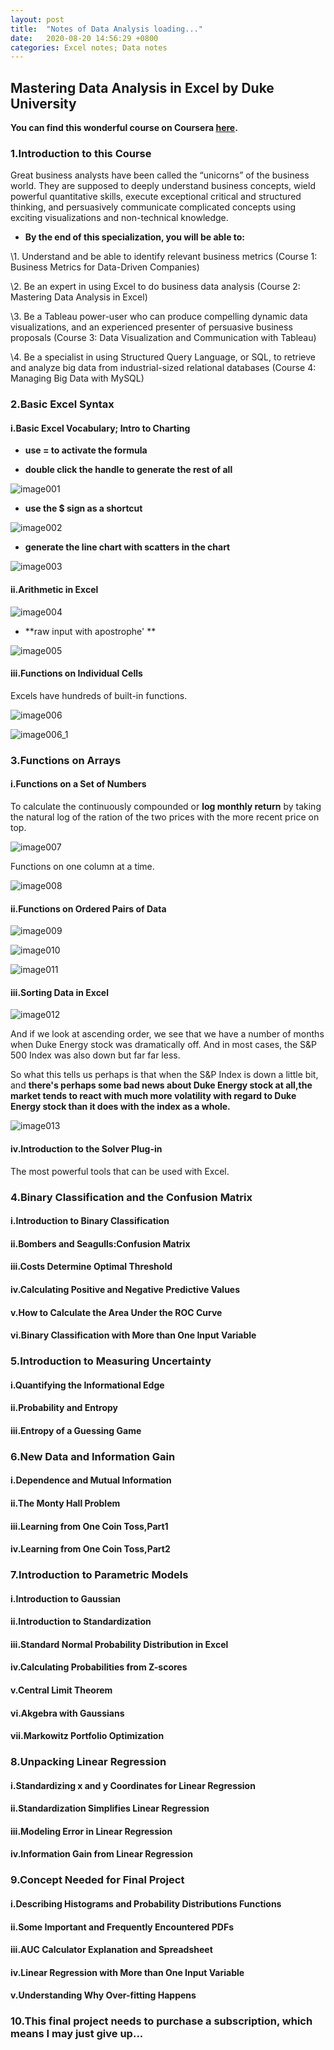 ```yaml
---
layout: post
title:  "Notes of Data Analysis loading..."
date:   2020-08-20 14:56:29 +0800
categories: Excel notes; Data notes
---
```


## Mastering Data Analysis in Excel by Duke University

**You can find this wonderful course on Coursera [here](https://www.coursera.org/learn/analytics-excel/home).**

### 1.Introduction to this Course

Great business analysts have been called the “unicorns” of the business world. They are supposed to deeply understand business concepts, wield powerful quantitative skills, execute exceptional critical and structured thinking, and persuasively communicate complicated concepts using exciting visualizations and non-technical knowledge.

- **By the end of this specialization, you will be able to:**

\1.  Understand and be able to identify relevant business metrics (Course 1: Business Metrics for Data-Driven Companies)

\2.  Be an expert in using Excel to do business data analysis (Course 2: Mastering Data Analysis in Excel)

\3.  Be a Tableau power-user who can produce compelling dynamic data visualizations, and an experienced presenter of persuasive business proposals (Course 3: Data Visualization and Communication with Tableau)

\4.  Be a specialist in using Structured Query Language, or SQL, to retrieve and analyze big data from industrial-sized relational databases (Course 4: Managing Big Data with MySQL)

### 2.Basic Excel Syntax

#### i.Basic Excel Vocabulary; Intro to Charting

- **use = to activate the formula**

- **double click the handle to generate the rest of all**

![image001](https://raw.githubusercontent.com/WELLINGWANG/WELLINGWANG.github.io/master/images/exceldatanotes/image001.png)

- **use the $ sign  as a shortcut**

 ![image002](https://raw.githubusercontent.com/WELLINGWANG/WELLINGWANG.github.io/master/images/exceldatanotes/image002.png)

- **generate the line chart with scatters in the chart**

![image003](https://raw.githubusercontent.com/WELLINGWANG/WELLINGWANG.github.io/master/images/exceldatanotes/image003.png)

#### ii.Arithmetic in Excel
![image004](https://raw.githubusercontent.com/WELLINGWANG/WELLINGWANG.github.io/master/images/exceldatanotes/image004.png)

-  **raw input with apostrophe' **

![image005](https://raw.githubusercontent.com/WELLINGWANG/WELLINGWANG.github.io/master/images/exceldatanotes/image005.png)

#### iii.Functions on Individual Cells

Excels have hundreds of built-in functions. 

![image006](https://raw.githubusercontent.com/WELLINGWANG/WELLINGWANG.github.io/master/images/exceldatanotes/image006.png)

![image006_1](https://raw.githubusercontent.com/WELLINGWANG/WELLINGWANG.github.io/master/images/exceldatanotes/image006_1.png)


### 3.Functions on Arrays

#### i.Functions on a Set of Numbers

To calculate the continuously compounded or **log monthly return** by taking the natural log of the ration of the two prices with the more recent price on top.

![image007](https://raw.githubusercontent.com/WELLINGWANG/WELLINGWANG.github.io/master/images/exceldatanotes/image007.png)

Functions on one column at a time.

![image008](https://raw.githubusercontent.com/WELLINGWANG/WELLINGWANG.github.io/master/images/exceldatanotes/image008.png)

#### ii.Functions on Ordered Pairs of Data

![image009](https://raw.githubusercontent.com/WELLINGWANG/WELLINGWANG.github.io/master/images/exceldatanotes/image009.png)

![image010](https://raw.githubusercontent.com/WELLINGWANG/WELLINGWANG.github.io/master/images/exceldatanotes/image010.png)

![image011](https://raw.githubusercontent.com/WELLINGWANG/WELLINGWANG.github.io/master/images/exceldatanotes/image011.png)

#### iii.Sorting Data in Excel

![image012](https://raw.githubusercontent.com/WELLINGWANG/WELLINGWANG.github.io/master/images/exceldatanotes/image012.png)

And if we look at ascending order, we see that we have a number of months when Duke Energy stock was dramatically off. And in most cases, the S&P 500 Index was also down but far far less. 

So what this tells us perhaps is that when the S&P Index is down a little bit, and **there's perhaps some bad news about Duke Energy stock at all,the market tends to react with much more volatility with regard to Duke Energy stock than it does with the index as a whole.** 

![image013](https://raw.githubusercontent.com/WELLINGWANG/WELLINGWANG.github.io/master/images/exceldatanotes/image013.png)

#### iv.Introduction to the Solver Plug-in

The most powerful tools that can be used with Excel.



### 4.Binary Classification and the Confusion Matrix

#### i.Introduction to Binary Classification

#### ii.Bombers and Seagulls:Confusion Matrix

#### iii.Costs Determine Optimal Threshold

#### iv.Calculating Positive and Negative Predictive Values

#### v.How to Calculate the Area Under the ROC Curve

#### vi.Binary Classification with More than One Input Variable

### 5.Introduction to Measuring Uncertainty

#### i.Quantifying the Informational Edge

#### ii.Probability and Entropy

#### iii.Entropy of a Guessing Game

### 6.New Data and Information Gain

#### i.Dependence and Mutual Information

#### ii.The Monty Hall Problem

#### iii.Learning from One Coin Toss,Part1

#### iv.Learning from One Coin Toss,Part2

### 7.Introduction to Parametric Models

#### i.Introduction to Gaussian

#### ii.Introduction to Standardization

#### iii.Standard Normal Probability Distribution in Excel

#### iv.Calculating Probabilities from Z-scores

#### v.Central Limit Theorem

#### vi.Akgebra with Gaussians

#### vii.Markowitz Portfolio Optimization

### 8.Unpacking Linear Regression

#### i.Standardizing x and y Coordinates for Linear Regression

#### ii.Standardization Simplifies Linear Regression

#### iii.Modeling Error in Linear Regression

#### iv.Information Gain from Linear Regression

### 9.Concept Needed for Final Project

#### i.Describing Histograms and Probability Distributions Functions

#### ii.Some Important and Frequently Encountered PDFs

#### iii.AUC Calculator Explanation and Spreadsheet

#### iv.Linear Regression with More than One Input Variable 

#### v.Understanding Why Over-fitting Happens

### 10.This final project needs to purchase a subscription, which means I may just give up...



